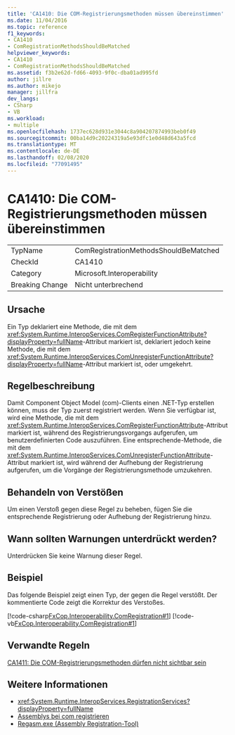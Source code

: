 ```yaml
---
title: 'CA1410: Die COM-Registrierungsmethoden müssen übereinstimmen'
ms.date: 11/04/2016
ms.topic: reference
f1_keywords:
- CA1410
- ComRegistrationMethodsShouldBeMatched
helpviewer_keywords:
- CA1410
- ComRegistrationMethodsShouldBeMatched
ms.assetid: f3b2e62d-fd66-4093-9f0c-dba01ad995fd
author: jillre
ms.author: mikejo
manager: jillfra
dev_langs:
- CSharp
- VB
ms.workload:
- multiple
ms.openlocfilehash: 1737ec628d931e3044c8a904207874993beb0f49
ms.sourcegitcommit: 00ba14d9c20224319a5e93dfc1e0d48d643a5fcd
ms.translationtype: MT
ms.contentlocale: de-DE
ms.lasthandoff: 02/08/2020
ms.locfileid: "77091495"
---
```

# <a name="ca1410-com-registration-methods-should-be-matched"></a>CA1410: Die COM-Registrierungsmethoden müssen übereinstimmen

|||
|-|-|
|TypName|ComRegistrationMethodsShouldBeMatched|
|CheckId|CA1410|
|Category|Microsoft.Interoperability|
|Breaking Change|Nicht unterbrechend|

## <a name="cause"></a>Ursache

Ein Typ deklariert eine Methode, die mit dem <xref:System.Runtime.InteropServices.ComRegisterFunctionAttribute?displayProperty=fullName>-Attribut markiert ist, deklariert jedoch keine Methode, die mit dem <xref:System.Runtime.InteropServices.ComUnregisterFunctionAttribute?displayProperty=fullName>-Attribut markiert ist, oder umgekehrt.

## <a name="rule-description"></a>Regelbeschreibung

Damit Component Object Model (com)-Clients einen .NET-Typ erstellen können, muss der Typ zuerst registriert werden. Wenn Sie verfügbar ist, wird eine Methode, die mit dem <xref:System.Runtime.InteropServices.ComRegisterFunctionAttribute>-Attribut markiert ist, während des Registrierungsvorgangs aufgerufen, um benutzerdefinierten Code auszuführen. Eine entsprechende-Methode, die mit dem <xref:System.Runtime.InteropServices.ComUnregisterFunctionAttribute>-Attribut markiert ist, wird während der Aufhebung der Registrierung aufgerufen, um die Vorgänge der Registrierungsmethode umzukehren.

## <a name="how-to-fix-violations"></a>Behandeln von Verstößen

Um einen Verstoß gegen diese Regel zu beheben, fügen Sie die entsprechende Registrierung oder Aufhebung der Registrierung hinzu.

## <a name="when-to-suppress-warnings"></a>Wann sollten Warnungen unterdrückt werden?

Unterdrücken Sie keine Warnung dieser Regel.

## <a name="example"></a>Beispiel

Das folgende Beispiel zeigt einen Typ, der gegen die Regel verstößt. Der kommentierte Code zeigt die Korrektur des Verstoßes.

[!code-csharp[FxCop.Interoperability.ComRegistration#1](../code-quality/codesnippet/CSharp/ca1410-com-registration-methods-should-be-matched_1.cs)]
[!code-vb[FxCop.Interoperability.ComRegistration#1](../code-quality/codesnippet/VisualBasic/ca1410-com-registration-methods-should-be-matched_1.vb)]

## <a name="related-rules"></a>Verwandte Regeln

[CA1411: Die COM-Registrierungsmethoden dürfen nicht sichtbar sein](../code-quality/ca1411.md)

## <a name="see-also"></a>Weitere Informationen

- <xref:System.Runtime.InteropServices.RegistrationServices?displayProperty=fullName>
- [Assemblys bei com registrieren](/dotnet/framework/interop/registering-assemblies-with-com)
- [Regasm.exe (Assembly Registration-Tool)](/dotnet/framework/tools/regasm-exe-assembly-registration-tool)
